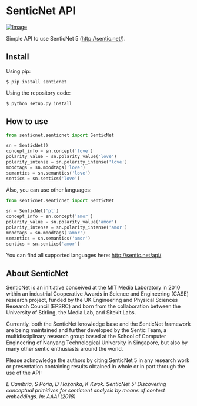 # SenticNet API

[![Image](https://zenodo.org/badge/doi/10.5281/zenodo.9805.png "DOI") ](http://dx.doi.org/10.5281/zenodo.9805 "DOI")

Simple API to use SenticNet 5 (http://sentic.net/).


## Install

Using pip:

```
$ pip install senticnet
```

Using the repository code:

```
$ python setup.py install
```

## How to use

```python
from senticnet.senticnet import SenticNet

sn = SenticNet()
concept_info = sn.concept('love')
polarity_value = sn.polarity_value('love')
polarity_intense = sn.polarity_intense('love')
moodtags = sn.moodtags('love')
semantics = sn.semantics('love')
sentics = sn.sentics('love')
```

Also, you can use other languages:

```python
from senticnet.senticnet import SenticNet

sn = SenticNet('pt')
concept_info = sn.concept('amor')
polarity_value = sn.polarity_value('amor')
polarity_intense = sn.polarity_intense('amor')
moodtags = sn.moodtags('amor')
semantics = sn.semantics('amor')
sentics = sn.sentics('amor')
```

You can find all supported languages here: http://sentic.net/api/

## About SenticNet

SenticNet is an initiative conceived at the MIT Media Laboratory in 2010 within an industrial Cooperative Awards in Science and Engineering (CASE) research project, funded by the UK Engineering and Physical Sciences Research Council (EPSRC) and born from the collaboration between the University of Stirling, the Media Lab, and Sitekit Labs.

Currently, both the SenticNet knowledge base and the SenticNet framework are being maintained and further developed by the Sentic Team, a multidisciplinary research group based at the School of Computer Engineering of Nanyang Technological University in Singapore, but also by many other sentic enthusiasts around the world.

Please acknowledge the authors by citing SenticNet 5 in any research work or presentation containing results obtained in whole or in part through the use of the API:

*E Cambria, S Poria, D Hazarika, K Kwok. SenticNet 5: Discovering conceptual primitives for sentiment analysis by means of context embeddings. In: AAAI (2018)*
